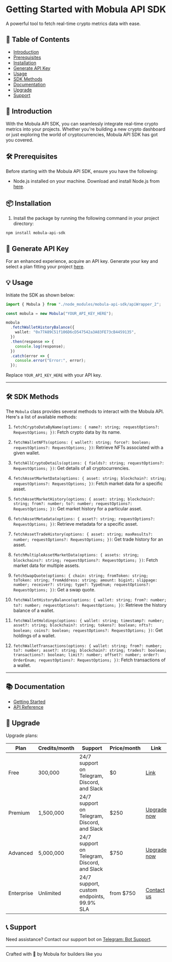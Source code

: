# Getting Started with Mobula API SDK 

A powerful tool to fetch real-time crypto metrics data with ease.

## 📑 Table of Contents

- [Introduction](#-introduction)
- [Prerequisites](#-prerequisites)
- [Installation](#-installation)
- [Generate API Key](#-generate-api-key)
- [Usage](#-usage)
- [SDK Methods](#-sdk-methods)
- [Documentation](#-documentation)
- [Upgrade](#-upgrade)
- [Support](#-support)

## 🌟 Introduction

With the Mobula API SDK, you can seamlessly integrate real-time crypto metrics into your projects. Whether you're building a new crypto dashboard or just exploring the world of cryptocurrencies, Mobula API SDK has got you covered.

## 🛠 Prerequisites

Before starting with the Mobula API SDK, ensure you have the following:

- Node.js installed on your machine. Download and install Node.js from [here](https://nodejs.org/).

## 📦 Installation

1. Install the package by running the following command in your project directory:

```bash
npm install mobula-api-sdk
```

## 🔑 Generate API Key

For an enhanced experience, acquire an API key. Generate your key and select a plan fitting your project [here](https://developer.mobula.fi/reference/intro/authentication).

## 💡 Usage

Initiate the SDK as shown below:

```typescript
import { Mobula } from "./node_modules/mobula-api-sdk/apiWrapper_2";

const mobula = new Mobula("YOUR_API_KEY_HERE");

mobula
  .fetchWalletHistoryBalance({
    wallet: "0x77A89C51f106D6cD547542a3A83FE73cB4459135",
  })
  .then(response => {
    console.log(response);
  })
  .catch(error => {
    console.error("Error:", error);
  });
```

Replace `YOUR_API_KEY_HERE` with your API key.

---

## 🛠 SDK Methods

The `Mobula` class provides several methods to interact with the Mobula API. Here's a list of available methods:

1. `fetchCryptoDataByName(options: { name?: string; requestOptions?: RequestOptions; })`: Fetch crypto data by its name.
   
2. `fetchWalletNFTs(options: { wallet?: string; force?: boolean; requestOptions?: RequestOptions; })`: Retrieve NFTs associated with a given wallet.
   
3. `fetchAllCryptoDetails(options: { fields?: string; requestOptions?: RequestOptions; })`: Get details of all cryptocurrencies.
   
4. `fetchAssetMarketData(options: { asset: string; blockchain?: string; requestOptions?: RequestOptions; })`: Fetch market data for a specific asset.
   
5. `fetchAssetMarketHistory(options: { asset: string; blockchain?: string; from?: number; to?: number; requestOptions?: RequestOptions; })`: Get market history for a particular asset.
   
6. `fetchAssetMetadata(options: { asset?: string; requestOptions?: RequestOptions; })`: Retrieve metadata for a specific asset.
   
7. `fetchAssetTradeHistory(options: { asset: string; maxResults?: number; requestOptions?: RequestOptions; })`: Get trade history for an asset.
   
8. `fetchMultipleAssetMarketData(options: { assets: string; blockchains?: string; requestOptions?: RequestOptions; })`: Fetch market data for multiple assets.
   
9. `fetchSwapQuote(options: { chain: string; fromToken: string; toToken: string; fromAddress: string; amount: bigint; slippage: number; receiver?: string; type?: TypeEnum; requestOptions?: RequestOptions; })`: Get a swap quote.
   
10. `fetchWalletHistoryBalance(options: { wallet: string; from?: number; to?: number; requestOptions?: RequestOptions; })`: Retrieve the history balance of a wallet.
    
11. `fetchWalletHoldings(options: { wallet: string; timestamp?: number; asset?: string; blockchain?: string; tokens?: boolean; nfts?: boolean; coins?: boolean; requestOptions?: RequestOptions; })`: Get holdings of a wallet.
    
12. `fetchWalletTransactions(options: { wallet: string; from?: number; to?: number; asset?: string; blockchain?: string; trades?: boolean; transactions?: boolean; limit?: number; offset?: number; order?: OrderEnum; requestOptions?: RequestOptions; })`: Fetch transactions of a wallet.

---

## 📚 Documentation

- [Getting Started](https://developer.mobula.fi/reference/getting-started)
- [API Reference](https://developer.mobula.fi/reference/introduction-copy)

## 🔄 Upgrade

Upgrade plans:

| Plan        | Credits/month | Support | Price/month | Link         |
|-------------|---------------|---------|-------------|--------------|
| Free        | 300,000       | 24/7 support on Telegram, Discord, and Slack | $0 | [Link](https://developer.mobula.fi/reference/introduction-copy) |
| Premium     | 1,500,000     | 24/7 support on Telegram, Discord, and Slack | $250 | [Upgrade now](https://checkout.stripe.com/c/pay/plink_1NrSA0FPgmBnPcIqOkueK6R8#fidkdWxOYHwnPyd1blppbHNgWjA0S3VqMm9DVWJoR2tVZkx0NDB1STc2MnRXcjRHZE5AZmhEPT1iMUBKUG9tXDU1MnV2bTVEYUhhcnJrT2Y3dE5TX2hRfGhqZkgxS0BBfHN1NFd2f1RfYDdjNTVPYFJrdEE0TicpJ3VpbGtuQH11anZgYUxhJz8nYFNkMnIzN20wNnxcNV9kMG5uJyknd2BjYHd3YHdKd2xibGsnPydtcXF1dj8qKmFgc2BpanVgdytoamdwaWQrY2wqJ3gl) |
| Advanced    | 5,000,000     | 24/7 support on Telegram, Discord, and Slack | $750 | [Upgrade now](https://checkout.stripe.com/c/pay/cs_live_b1jPve4PMttJ3SCsHKVf6p1pw2P9qvN0grFWevQkL6e54QgJvJ0PkCrA94#fidkdWxOYHwnPyd1blppbHNgWjA0S3VqMm9DVWJoR2tVZkx0NDB1STc2MnRXcjRHZE5AZmhEPT1iMUBKUG9tXDU1MnV2bTVEYUhhcnJrT2Y3dE5TX2hRfGhqZkgxS0BBfHN1NFd2f1RfYDdjNTVPYFJrdEE0TicpJ3VpbGtuQH11anZgYUxhJz8nY19gZExsM31pM0lkYlw9Y1xfJyknd2BjYHd3YHdKd2xibGsnPydtcXF1dj8qKmFgc2BpanVgdytoamdwaWQrY2wqJ3gl) |
| Enterprise  | Unlimited     | 24/7 support, custom endpoints, 99.9% SLA | from $750 | [Contact us](https://t.me/MobulaPartnerBot?start=Enterprise) |

## 📞 Support

Need assistance? Contact our support bot on [Telegram: Bot Support](https://t.me/MobulaPartnerBot?start=Mobula_API_Support).

---

Crafted with 💙 by Mobula for builders like you
